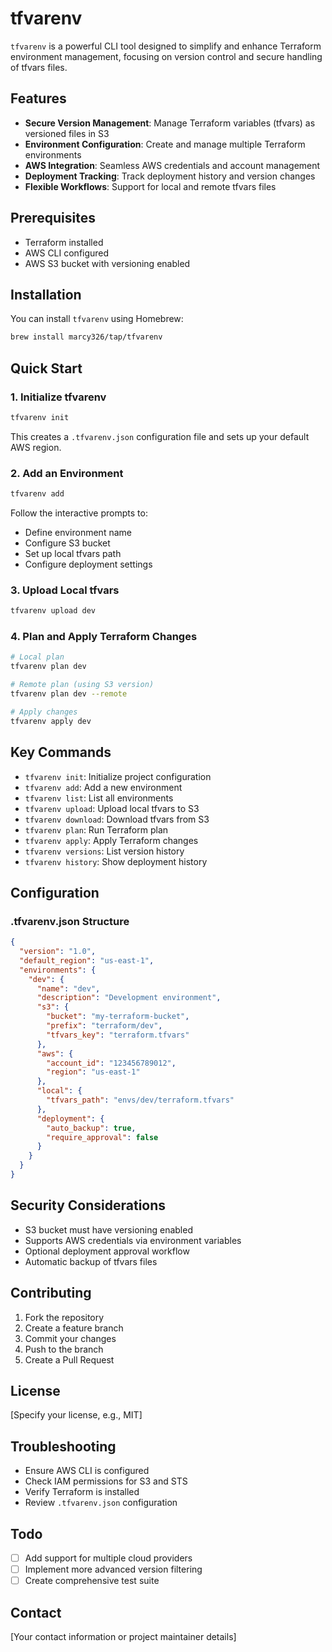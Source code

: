 # tfvarenv

`tfvarenv` is a powerful CLI tool designed to simplify and enhance Terraform environment management, focusing on version control and secure handling of tfvars files.

## Features

- **Secure Version Management**: Manage Terraform variables (tfvars) as versioned files in S3
- **Environment Configuration**: Create and manage multiple Terraform environments
- **AWS Integration**: Seamless AWS credentials and account management
- **Deployment Tracking**: Track deployment history and version changes
- **Flexible Workflows**: Support for local and remote tfvars files

## Prerequisites

- Terraform installed
- AWS CLI configured
- AWS S3 bucket with versioning enabled

## Installation

You can install `tfvarenv` using Homebrew:

```bash
brew install marcy326/tap/tfvarenv
```

## Quick Start

### 1. Initialize tfvarenv

```bash
tfvarenv init
```

This creates a `.tfvarenv.json` configuration file and sets up your default AWS region.

### 2. Add an Environment

```bash
tfvarenv add
```

Follow the interactive prompts to:
- Define environment name
- Configure S3 bucket
- Set up local tfvars path
- Configure deployment settings

### 3. Upload Local tfvars

```bash
tfvarenv upload dev
```

### 4. Plan and Apply Terraform Changes

```bash
# Local plan
tfvarenv plan dev

# Remote plan (using S3 version)
tfvarenv plan dev --remote

# Apply changes
tfvarenv apply dev
```

## Key Commands

- `tfvarenv init`: Initialize project configuration
- `tfvarenv add`: Add a new environment
- `tfvarenv list`: List all environments
- `tfvarenv upload`: Upload local tfvars to S3
- `tfvarenv download`: Download tfvars from S3
- `tfvarenv plan`: Run Terraform plan
- `tfvarenv apply`: Apply Terraform changes
- `tfvarenv versions`: List version history
- `tfvarenv history`: Show deployment history

## Configuration

### .tfvarenv.json Structure

```json
{
  "version": "1.0",
  "default_region": "us-east-1",
  "environments": {
    "dev": {
      "name": "dev",
      "description": "Development environment",
      "s3": {
        "bucket": "my-terraform-bucket",
        "prefix": "terraform/dev",
        "tfvars_key": "terraform.tfvars"
      },
      "aws": {
        "account_id": "123456789012",
        "region": "us-east-1"
      },
      "local": {
        "tfvars_path": "envs/dev/terraform.tfvars"
      },
      "deployment": {
        "auto_backup": true,
        "require_approval": false
      }
    }
  }
}
```

## Security Considerations

- S3 bucket must have versioning enabled
- Supports AWS credentials via environment variables
- Optional deployment approval workflow
- Automatic backup of tfvars files

## Contributing

1. Fork the repository
2. Create a feature branch
3. Commit your changes
4. Push to the branch
5. Create a Pull Request

## License

[Specify your license, e.g., MIT]

## Troubleshooting

- Ensure AWS CLI is configured
- Check IAM permissions for S3 and STS
- Verify Terraform is installed
- Review `.tfvarenv.json` configuration

## Todo

- [ ] Add support for multiple cloud providers
- [ ] Implement more advanced version filtering
- [ ] Create comprehensive test suite

## Contact

[Your contact information or project maintainer details]
